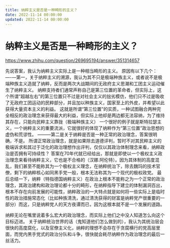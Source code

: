 ```yaml
---
title: 纳粹主义是否是一种畸形的主义？
date: 2022-11-14 00:00:00
updated: 2022-11-14 00:00:00
---
```


# 纳粹主义是否是一种畸形的主义？

https://www.zhihu.com/question/269695194/answer/351314657

先说答案，我认为纳粹主义实际上是一种相当畸形的主义。
原因有以下几个：
—-—第一，关于纳粹主义的溯源，我认为其不只是极端种族主义，或者说不是极端种族主义造就了纳粹，反而是两次大战期间的无政府主义思潮和工团主义运动催生了纳粹主义。
纳粹支持者们通常声称自己是第三位置的革命者，但实际上，这个所谓“超越左右”的第三位置只不过是对社会主义的拙劣模仿，他们只不过是吸收了无政府工团运动的民粹部分，并且加以种族主义，国家至上的外皮，并希望以此获得大量资本主义的利益。
这就是所谓“第三位置”的实质，一种试图融合两种完全相反的政治理念来获得最大的利益，但实际上他却是两边都无法容纳，为了维持其存在，只能向民粹主义靠拢（极端种族主义）
一个很好的例子就是斯特拉瑟主义，一个纳粹主义的重要流派，它就很好的体现了纳粹作为“第三位置”政治思想的虚伪和荒谬性。
———第二是关于纳粹是否是一种正常的政治理念，答案很明确，不是。
所谓正常政治理念，就是如果除去道德评判，暂时不对其民粹主义的极端诉求和其过于泛化的政治理想作出评判，仅仅以其政治体制理念来看，纳粹政治是否拥有可持续性？
答案在70年代就已经给出，那就是即使以一个极权主义政治理念来看待纳粹主义，它也是不合格的（汉娜.阿伦特）。因为其体制的高度混乱，我们甚至不能称其为一个极权主义理念，在纳粹统治下，除去魏玛的技术官僚，剩下的纳粹核心如同黑手党一般，根本无法称其为一个现代的极权政党。
最后总结一下，纳粹（特指德国纳粹主义）在政治上根本不能称之为一个正常的政治理念，其政治建构和政治理论都十分的畸形，在纳粹指导下建立的体制漏洞百出，根本不存在向前发展的可能性，纳粹政治的一大特点就是如何将一些实际上是临时性的政治措施常态化（比如种族清洗，通过清洗获得的财富是纳粹党产很重要的一部分）而这，只是纳粹党人的天方夜谭而已，因为这根本就不是一个发展的道路。

纳粹无论在嘴里说着多么宏大的政治理念，而实际上他们之中没人知道怎么向这个目标迈进。
关于纳粹统治世界的话（鬼知道他们怎么做到的），我认为其统治层会很快的高度腐化，以及官僚主义化，纳粹的理想不会存在于贪腐横行的党高层里面，而党内黑手党式的政治分队和斗争，很快就会耗尽纳粹作为政治理念的最后一丝活力。
